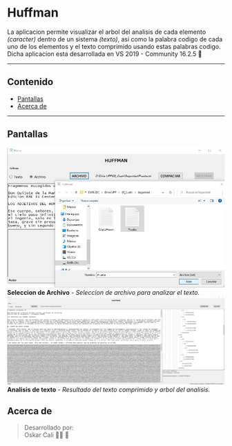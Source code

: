 # Huffman

La aplicacion permite visualizar el arbol del analisis de cada elemento _(caracter)_ dentro de un sistema _(texto)_, asi como la palabra codigo de cada uno de los elementos y el texto comprimido usando estas palabras codigo.  
Dicha aplicacion esta desarrollada en VS 2019 - Community 16.2.5 :purple_heart:

---

## Contenido

* [Pantallas](#pantallas)
* [Acerca de](#acerca-de)

---

## Pantallas

![Seleccion de Archivo]
**Seleccion de Archivo** - _Seleccion de archivo para analizar el texto._
![Analisis]
**Analisis de texto** - _Resultado del texto comprimido y arbol del analisis._

## Acerca de

> Desarrollado por:  
> Oskar Cali :man_technologist: :purple_heart:

[Seleccion de Archivo]: images/Seleccion%20de%20Archivo.jpg
[Analisis]: images/Analisis.jpg
